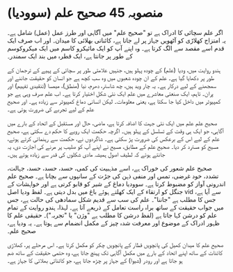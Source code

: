 # منصوبہ 45 صحیح علم (سوودیا)

اگر علم سچائی کا ادراک ہے تو "صحیح علم" میں آگاہی اور طرز عمل (عمل) شامل ہے۔ یہ امتزاج کھلاڑی کو آٹھویں جہاز پر لے جاتا ہے، کائناتی بھلائی کا میدان۔ اور اب صرف ایک قدم اسے مقصد سے الگ کرتا ہے۔ وہ اپنے آپ کو ایک مائیکرو کاسم میں ایک میکروکوسم کے طور پر جانتا ہے، ایک قطرہ میں بند ایک سمندر۔

ہندو روایت میں، ودیا (علم) کے چودہ پہلو ہیں، جنہیں علامتی طور پر سچائی کے پہیے کے ترجمان کے طور پر دکھایا گیا ہے۔ علم کے ان چودہ شعبوں میں وہ سب کچھ ہے جو انسان کو حقیقت جاننے اور سمجھنے کے لیے درکار ہے۔ یہ چار وید ہیں، چھ شاستر، دھرم، نیا (منطق)، میمسا (تنقیدی تفہیم) اور پران۔ تاہم، ایک صنعتی معاشرے میں علم ایک نئی شکل اختیار کرتا ہے۔ اب علم صرف وہی ہے جو کمپیوٹر میں داخل کیا جا سکتا ہے، یعنی معلومات۔ لیکن انسانی دماغ کمپیوٹر سے زیادہ ہے۔ اور صحیح علم کے لیے تجربے کی ضرورت ہوتی ہے۔

صحیح علم علم میں ایک نئی جہت کا اضافہ کرتا ہے، ماضی، حال اور مستقبل کے اتحاد کے بارے میں آگاہی، جو ایک ہی وقت کے تسلسل کے پہلو ہیں۔ اگرچہ حکمت ایک رویے کا حکم دے سکتی ہے، صحیح علم کے لیے اس کے برعکس کی ضرورت پڑ سکتی ہے۔ شاگردوں نے، حکمت سے رہنمائی کرتے ہوئے، مسیح کو مسترد کر دیا۔ صحیح علم کے مطابق، مسیح نے اپنے آپ کو صلیب پر مرنے کی اجازت دی، یہ جانتے ہوئے کہ لطیف اصول ہمیشہ مادی شکلوں کی قدر سے زیادہ ہوتے ہیں۔

صحیح علم شعور کی خوراک ہے، اسے مذہبیت کی کمی، حسد، حسد، حسد، جہالت، تشدد، خود غرضی، تمس اور منفی ذہن کی جڑت کے سانپوں سے بچانا ہے۔ صحیح علم اندرونی آواز کو مضبوط کرتا ہے۔ سوودیا دماغ کے شیر کو قابو کرتی ہے اور خواہشات کے جنگل کو ارتقاء کے ایک کھلتے ہوئے باغ میں بدل دیتی ہے۔ لفظ ودیا اصل vid سے آیا ہے، جس کا مطلب ہے "جاننا"۔ علم کی سب سے قدیم شکل سمادھی کی حالت ہے، جس میں جواب حقیقت کے ساتھ براہ راست تعامل کے ذریعے آتا ہے۔ لہذا، ہندو روایت کے تمام علم کو درشن کہا جاتا ہے (لفظ درشن کا مطلب ہے "وژن" یا "تجربہ")۔ حقیقی علم کا ظہور ادراک کے موضوع اور معرفت شدہ چیز کے مکمل انضمام سے ہوتا ہے۔ یہ ودیا ہے، صحیح علم۔

صحیح علم کا میدان کھیل کی پانچویں قطار کے پانچویں چکر کو مکمل کرتا ہے۔ اس مرحلے پر، کھلاڑی کائنات کے ساتھ اپنے اتحاد کے بارے میں مکمل آگاہی تک پہنچ جاتا ہے، وہ حتمی حقیقت کے ساتھ ضم ہو جاتا ہے اور رودر (شیوا) کے جہاز پر چڑھ جاتا ہے، جو کائناتی بھلائی کا جہاز ہے۔
